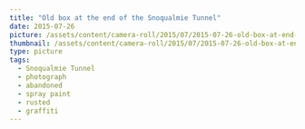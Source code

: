 ```yaml
---
title: "Old box at the end of the Snoqualmie Tunnel"
date: 2015-07-26
picture: /assets/content/camera-roll/2015/07/2015-07-26-old-box-at-end-of-snoqualmie-tunnel/20150726_224333642_iOS.jpg
thumbnail: /assets/content/camera-roll/2015/07/2015-07-26-old-box-at-end-of-snoqualmie-tunnel/20150726_224333642_iOS-thumbnail.jpg
type: picture
tags:
  - Snoqualmie Tunnel
  - photograph
  - abandoned
  - spray paint
  - rusted
  - graffiti
---
```

